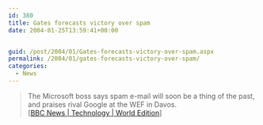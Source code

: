 ```yaml
---
id: 380
title: Gates forecasts victory over spam
date: 2004-01-25T13:59:41+00:00


guid: /post/2004/01/Gates-forecasts-victory-over-spam.aspx
permalink: /2004/01/gates-forecasts-victory-over-spam/
categories:
  - News
---
```

<body xmlns="http://www.w3.org/1999/xhtml">
    <div class="Section1">
        <blockquote style='margin-top:5.0pt;margin-bottom:5.0pt'> 
        <p class="MsoNormal">
            The Microsoft boss says spam e-mail will soon be a thing of the past, and praises
            rival Google at the WEF in Davos.<br />
            [<a href="http://news.bbc.co.uk/go/click/rss/0.91/public/-/2/hi/technology/3426367.stm">BBC
            News | Technology | World Edition</a>]
        </p>
        </blockquote>
    </div>
</body>